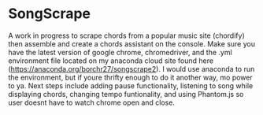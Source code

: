 # SongScrape
A work in progress to scrape chords from a popular music site (chordify) then assemble and create a chords assistant on the console. 
Make sure you have the latest version of google chrome, chromedriver, and the .yml environment file located on my anaconda cloud site
found here (https://anaconda.org/borchr27/songscrape2). I would use anaconda to run the environment, but if youre thrifty enough to
do it another way, mo power to ya. Next steps include adding pause functionality, listening to song while displaying chords, changing tempo
funtionality, and using Phantom.js so user doesnt have to watch chrome open and close. 
